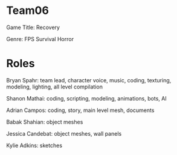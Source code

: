 Team06
======

Game Title: Recovery

Genre: FPS Survival Horror

Roles
======
Bryan Spahr: 		team lead, character voice, music, coding, texturing, modeling, lighting, all level compilation

Shanon Mathai: 		coding, scripting, modeling, animations, bots, AI

Adrian Campos: 		coding, story, main level mesh, documents

Babak Shahian: 		object meshes

Jessica Candebat: 	object meshes, wall panels

Kylie Adkins: 		sketches
